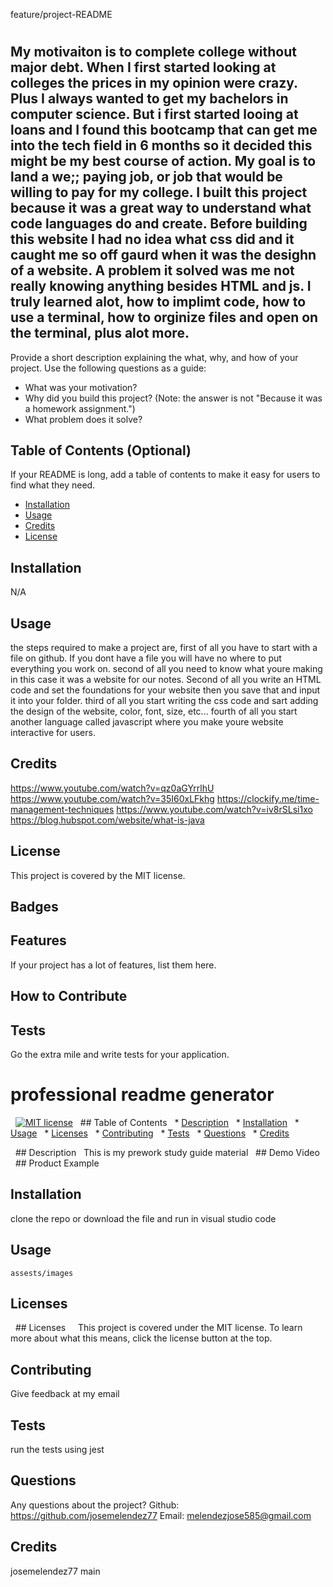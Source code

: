 feature/project-README
# <preworkStudyGuideWebpage>

## My motivaiton is to complete college without major debt. When I first started looking at colleges the prices in my opinion were crazy. Plus I always wanted to get my bachelors in computer science. But i first  started looing at loans and I found this bootcamp that can get me into the tech field in 6 months so it decided this might be my best course of action. My goal is to land a we;; paying job, or job that would be willing to pay for my college. I built this project because it was a great way to understand what code languages do and create. Before building this website I had no idea what css did and it caught me so off gaurd when it was the desighn of a website. A problem it solved was me not really knowing anything besides HTML and js. I truly learned alot, how to implimt code, how to use a terminal, how to orginize files and open on the terminal, plus alot more.

Provide a short description explaining the what, why, and how of your project. Use the following questions as a guide:

- What was your motivation?
- Why did you build this project? (Note: the answer is not "Because it was a homework assignment.")
- What problem does it solve?

## Table of Contents (Optional)

If your README is long, add a table of contents to make it easy for users to find what they need.

- [Installation](#installation)
- [Usage](#usage)
- [Credits](#credits)
- [License](#license)

## Installation
N/A 
## Usage
the steps required to make a project are, first of all you have to start with a file on github. If you dont have a file you will have no where to put everything you work on. second of all you need to know what youre making in this case it was a website for our notes. Second of all you write an HTML code and set the foundations for your website then you save that and input it into your folder. third of all you start writing the css code and sart adding the design of the website, color, font, size, etc... fourth of all you start another language called javascript where you make youre website interactive for users.



## Credits
https://www.youtube.com/watch?v=qz0aGYrrlhU
https://www.youtube.com/watch?v=35I60xLFkhg
https://clockify.me/time-management-techniques
https://www.youtube.com/watch?v=iv8rSLsi1xo
https://blog.hubspot.com/website/what-is-java


## License

This project is covered by the MIT license.

## Badges


## Features

If your project has a lot of features, list them here.

## How to Contribute



## Tests

Go the extra mile and write tests for your application.

# professional readme generator
  [![MIT license](https://img.shields.io/badge/License-MIT-yellow.svg)](https://lbesson.mit-license.org/)
  ## Table of Contents
  * [Description](#description)
  * [Installation](#installation)
  * [Usage](#usage)
  * [Licenses](#licenses)
  * [Contributing](#contributing)
  * [Tests](#tests)
  * [Questions](#questions)
  * [Credits](#credits)



  ## Description <a name="description"></a>
  This is my prework study guide material
  ## Demo Video
  ## Product Example
## Installation <a name="installation"></a>
clone the repo or download the file and run in visual studio code
## Usage <a name="usage"></a> 
`assests/images`
## Licenses <a name="licenses"></a>
  ## Licenses
    This project is covered under the MIT license. To learn more about what this means, click the license button at the top.
## Contributing <a name="contributing"></a>
Give feedback at my email
## Tests <a name="tests"></a>
run the tests using jest
## Questions <a name="questions"></a>
Any questions about the project?
Github: https://github.com/josemelendez77
Email: melendezjose585@gmail.com
## Credits <a name="credits"></a>
josemelendez77
main
